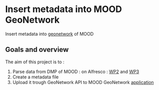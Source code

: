 # Insert metadata into MOOD GeoNetwork

Insert metadata into [geonetwork](https://geonetwork.mood-h2020.eu/geonetwork/) of MOOD

## Goals and overview 
The aim of this project is to :
1. Parse data from DMP of MOOD : on Alfresco : [WP2](https://collaboratif.cirad.fr/share/page/site/MOODProposal/documentlibrary#filter=path%7C%2F1.2.%2520WP2%2FDatabase%2520available%2520within%2520MOOD%7C&page=1) and [WP3](https://collaboratif.cirad.fr/share/page/site/MOODProposal/document-details?nodeRef=workspace://SpacesStore/85443172-cdd2-43e1-8ebf-d3341c4e49c8) 
2. Create a metadata file 
3. Upload it trough GeoNetwork API to MOOD GeoNetwork [application](https://geonetwork.mood-h2020.eu/geonetwork/)
